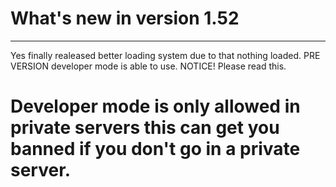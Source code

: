 # What's new in version 1.52
------------------------
Yes finally realeased better loading system due to that nothing loaded. PRE VERSION developer mode is able to use.
NOTICE! Please read this.
# Developer mode is only allowed in private servers this can get you banned if you don't go in a private server.
